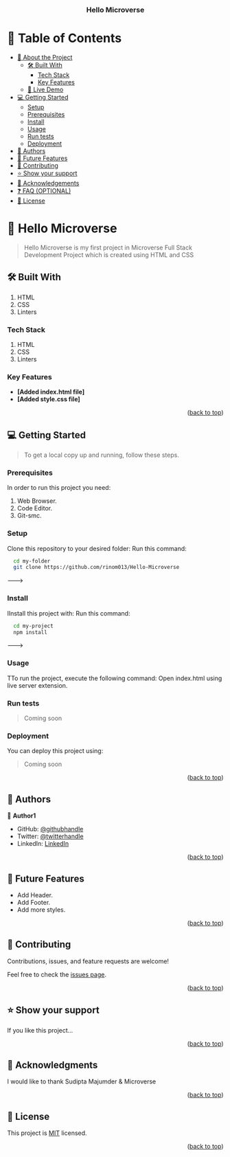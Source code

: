 <a name="readme-top"></a>
<div align="center">
  <!-- You are encouraged to replace this logo with your own! Otherwise you can also remove it. -->
  <br/>

  <h3><b>Hello Microverse</b></h3>

</div>

# 📗 Table of Contents

- [📖 About the Project](#about-project)
  - [🛠 Built With](#built-with)
    - [Tech Stack](#tech-stack)
    - [Key Features](#key-features)
  - [🚀 Live Demo](#live-demo)
- [💻 Getting Started](#getting-started)
  - [Setup](#setup)
  - [Prerequisites](#prerequisites)
  - [Install](#install)
  - [Usage](#usage)
  - [Run tests](#run-tests)
  - [Deployment](#deployment)
- [👥 Authors](#authors)
- [🔭 Future Features](#future-features)
- [🤝 Contributing](#contributing)
- [⭐️ Show your support](#support)
- [🙏 Acknowledgements](#acknowledgements)
- [❓ FAQ (OPTIONAL)](#faq)
- [📝 License](#license)

<!-- PROJECT DESCRIPTION -->

# 📖 Hello Microverse <a name="about-project"></a>

> Hello Microverse is my first project in Microverse Full Stack Development Project which is created using HTML and CSS 


## 🛠 Built With <a name="built-with"></a>
1. HTML
2. CSS
3. Linters
### Tech Stack <a name="tech-stack"></a>
1. HTML
2. CSS
3. Linters

### Key Features <a name="key-features"></a>

- **[Added index.html file]**
- **[Added style.css file]**

<p align="right">(<a href="#readme-top">back to top</a>)</p>

## 💻 Getting Started <a name="getting-started"></a>

> To get a local copy up and running, follow these steps.

### Prerequisites


In order to run this project you need:
1. Web Browser.
2. Code Editor.
3. Git-smc.
### Setup

Clone this repository to your desired folder:
Run this command:
```sh
  cd my-folder
  git clone https://github.com/rinom013/Hello-Microverse
```
--->

### Install

IInstall this project with:
Run this command:
```sh
  cd my-project
  npm install
```
--->

### Usage

TTo run the project, execute the following command:
Open index.html using live server extension.
### Run tests
>Coming soon

### Deployment

You can deploy this project using:
>Coming soon

<p align="right">(<a href="#readme-top">back to top</a>)</p>

<!-- AUTHORS -->

## 👥 Authors <a name="authors"></a>

👤 **Author1**

- GitHub: [@githubhandle](https://github.com/rinom013)
- Twitter: [@twitterhandle](https://twitter.com/twitterhandle)
- LinkedIn: [LinkedIn](https://www.linkedin.com/in/md-moniruzzaman-ba193229/)


<p align="right">(<a href="#readme-top">back to top</a>)</p>

## 🔭 Future Features <a name="future-features"></a>

-  Add Header.
-  Add Footer.
-  Add more styles.

<p align="right">(<a href="#readme-top">back to top</a>)</p>


## 🤝 Contributing <a name="contributing"></a>

Contributions, issues, and feature requests are welcome!

Feel free to check the [issues page](../../issues/).

<p align="right">(<a href="#readme-top">back to top</a>)</p>

<!-- SUPPORT -->

## ⭐️ Show your support <a name="support"></a>

If you like this project...

<p align="right">(<a href="#readme-top">back to top</a>)</p>

<!-- ACKNOWLEDGEMENTS -->

## 🙏 Acknowledgments <a name="acknowledgements"></a>

I would like to thank Sudipta Majumder & Microverse

<p align="right">(<a href="#readme-top">back to top</a>)</p>


<!-- LICENSE -->

## 📝 License <a name="LICENSE"></a>

<p>This project is
<a href="/microverseinc/readme-template/blob/master/LICENSE">MIT</a>
licensed.
  </p>

<p align="right">(<a href="#readme-top">back to top</a>)</p>
